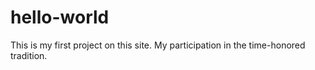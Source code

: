 # hello-world
This is my first project on this site. My participation in the time-honored tradition. 

